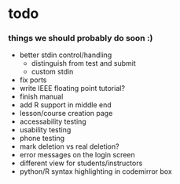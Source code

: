 # todo
### things we should probably do soon :)
- better stdin control/handling
    - distinguish from test and submit
    - custom stdin
- fix ports
- write IEEE floating point tutorial?
- finish manual
- add R support in middle end
- lesson/course creation page
- accessability testing
- usability testing
- phone testing
- mark deletion vs real deletion?
- error messages on the login screen
- different view for students/instructors
- python/R syntax highlighting in codemirror box

